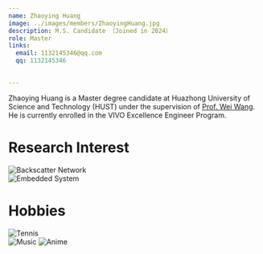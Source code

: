 ```yaml
---
name: Zhaoying Huang
image: ../images/members/ZhaoyingHuang.jpg
description: M.S. Candidate （Joined in 2024）
role: Master
links:
  email: 1132145346@qq.com
  qq: 1132145346

  
---
```


Zhaoying Huang is a Master degree candidate at Huazhong University of Science and Technology (HUST) under the supervision of [Prof. Wei Wang](https://eic.hust.edu.cn/professor/wangwei/index.html). He is currently enrolled in the VIVO Excellence Engineer Program.

Research Interest
======
![Backscatter Network](https://iot-book.github.io/8_Backscatter%E9%80%9A%E4%BF%A1/S1_Backscatter%E5%9F%BA%E7%A1%80%E5%8E%9F%E7%90%86/fig/RFID.png)  
![Embedded System](https://pic4.zhimg.com/v2-30735a5f269462cd71e5c2806789f947_r.jpg)

Hobbies
======
![Tennis](https://ts1.cn.mm.bing.net/th/id/R-C.fca663e090cd4f8e0c5a5bae1935111c?rik=gzfV%2fjcVor7nAQ&riu=http%3a%2f%2fn.sinaimg.cn%2fsinakd20220917s%2f303%2fw1623h1080%2f20220917%2f38bb-74a63b1e348c0768fa474c3b39a5b6bc.jpg&ehk=bIwax6SYFxdk40YlFgKsrLhZ5Sl2Yus2mbZfkuM8FLY%3d&risl=&pid=ImgRaw&r=0)  
![Music](https://picx.zhimg.com/80/v2-0ea1f9323e95fcdd897ab7afd8241be2_1440w.webp?source=2c26e567)
![Anime](https://pic1.zhimg.com/80/v2-c10d854dde5b9c05208c2d7f173be57d_1440w.webp?source=2c26e567)
